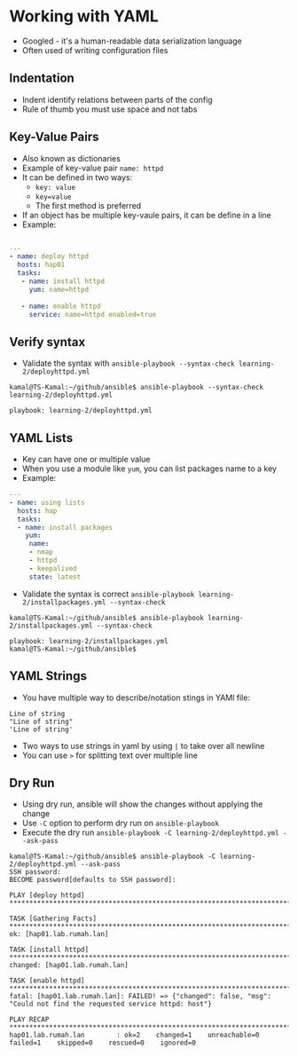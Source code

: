 # Working with YAML

- Googled - it's a human-readable data serialization language
- Often used of writing configuration files

## Indentation

- Indent identify relations between parts of the config
- Rule of thumb you must use space and not tabs

## Key-Value Pairs

- Also known as dictionaries
- Example of key-value pair `name: httpd`
- It can be defined in two ways:
  - `key: value`
  - `key=value`
  - The first method is preferred
- If an object has be multiple key-vaule pairs, it can be define in a line
- Example:

```yaml

---
- name: deploy httpd
  hosts: hap01
  tasks:
   - name: install httpd
     yum: name=httpd
   
   - name: enable httpd
     service: name=httpd enabled=true
```

## Verify syntax

- Validate the syntax with `ansible-playbook --syntax-check learning-2/deployhttpd.yml`

```shell
kamal@TS-Kamal:~/github/ansible$ ansible-playbook --syntax-check learning-2/deployhttpd.yml 

playbook: learning-2/deployhttpd.yml
```

## YAML Lists

- Key can have one or multiple value
- When you use a module like `yum`, you can list packages name to a key
- Example:

```yaml
---
- name: using lists
  hosts: hap
  tasks:
  - name: install packages
    yum:
     name:
     - nmap
     - httpd
     - keepalived
     state: latest
```

- Validate the syntax is correct `ansible-playbook learning-2/installpackages.yml --syntax-check`

```shell
kamal@TS-Kamal:~/github/ansible$ ansible-playbook learning-2/installpackages.yml --syntax-check

playbook: learning-2/installpackages.yml
kamal@TS-Kamal:~/github/ansible$ 
```

## YAML Strings

- You have multiple way to describe/notation stings in YAMl file:

```
Line of string
"Line of string"
'Line of string'
```

- Two ways to use strings in yaml by using `|` to take over all newline
- You can use `>` for splitting text over multiple line

## Dry Run

- Using dry run, ansible will show the changes without applying the change
- Use `-C` option to perform dry run on `ansible-playbook`
- Execute the dry run `ansible-playbook -C learning-2/deployhttpd.yml --ask-pass`

```shell
kamal@TS-Kamal:~/github/ansible$ ansible-playbook -C learning-2/deployhttpd.yml --ask-pass
SSH password: 
BECOME password[defaults to SSH password]: 

PLAY [deploy httpd] **********************************************************************************************************************************************************************************

TASK [Gathering Facts] *******************************************************************************************************************************************************************************
ok: [hap01.lab.rumah.lan]

TASK [install httpd] *********************************************************************************************************************************************************************************
changed: [hap01.lab.rumah.lan]

TASK [enable httpd] **********************************************************************************************************************************************************************************
fatal: [hap01.lab.rumah.lan]: FAILED! => {"changed": false, "msg": "Could not find the requested service httpd: host"}

PLAY RECAP *******************************************************************************************************************************************************************************************
hap01.lab.rumah.lan        : ok=2    changed=1    unreachable=0    failed=1    skipped=0    rescued=0    ignored=0  
```
